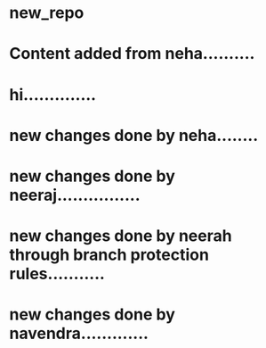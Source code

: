 # new_repo
# Content added from neha..........
# hi..............
# new changes done by neha........
# new changes done by neeraj................
# new changes done by neerah through branch protection rules...........
# new changes done by navendra.............